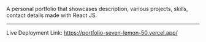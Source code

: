 A personal portfolio that showcases description, various projects, skills, contact details made with React JS.

---

Live Deployment Link: https://portfolio-seven-lemon-50.vercel.app/
